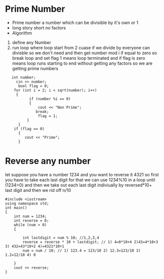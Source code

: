 # Prime Number 

* Prime number a number which can be divisible by it's own or 1 
* long story short no factors
* Algorithm
1) define any Number
2) run loop where loop start from 2 cuase if we divide by everyone can divisble so we don't need and then get number mod i if equal to zero so break loop and set flag 1 means loop terminated and if flag is zero means loop runs starting to end without getting any factors so we are getting prime numbers

``` 
   int number;
     cin >> number;
      bool flag = 0;
    for (int i = 2; i < sqrt(number); i++)
     {
           if (number %i == 0)
           {
               cout << "Non Prime";
              break;
               flag = 1;
          }
      }
    if (flag == 0)
      {
         cout << "Prime";
      }
```

# Reverse any number 
let suppose you have a number 1234 and you want to reverse it 4321 so first you have to take each last digit for that we can use 1234%10 in a loop until (1234>0) and then we take out each last digit indiviually by reversed*10+ last digit and then we rid off n/10

```
#include <iostream>
using namespace std;
int main()
{
    int num = 1234;
    int reverse = 0;
    while (num > 0)
    {  
       
        int lastdigit = num % 10; //1,2,3,4
        reverse = reverse * 10 + lastdigit; // 1) 4=0*10+4 2)43=4*10+3 3) 432=43*10+2 4)=4321*10+1
        num = num / 10; // 1) 123.4 = 123/10 2) 12.3=123/10 3) 1.2=12/10 4) 0
         
    }
    cout << reverse;
}    
```